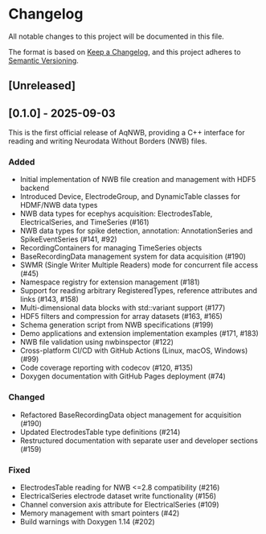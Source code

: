 # Changelog

All notable changes to this project will be documented in this file.

The format is based on [Keep a Changelog](https://keepachangelog.com/en/1.1.0/),
and this project adheres to [Semantic Versioning](https://semver.org/spec/v2.0.0.html).

## [Unreleased]


## [0.1.0] - 2025-09-03

This is the first official release of AqNWB, providing a C++ interface for reading and writing Neurodata Without Borders (NWB) files.

### Added
* Initial implementation of NWB file creation and management with HDF5 backend
* Introduced Device, ElectrodeGroup, and DynamicTable classes for HDMF/NWB data types
* NWB data types for ecephys acquisition: ElectrodesTable, ElectricalSeries, and TimeSeries (#161)
* NWB data types for spike detection, annotation: AnnotationSeries and SpikeEventSeries (#141, #92)
* RecordingContainers for managing TimeSeries objects
* BaseRecordingData management system for data acquisition (#190)
* SWMR (Single Writer Multiple Readers) mode for concurrent file access (#45)
* Namespace registry for extension management (#181)
* Support for reading arbitrary RegisteredTypes, reference attributes and links (#143, #158)
* Multi-dimensional data blocks with std::variant support (#177)
* HDF5 filters and compression for array datasets (#163, #165)
* Schema generation script from NWB specifications (#199)
* Demo applications and extension implementation examples (#171, #183)
* NWB file validation using nwbinspector (#122)
* Cross-platform CI/CD with GitHub Actions (Linux, macOS, Windows) (#99)
* Code coverage reporting with codecov (#120, #135)
* Doxygen documentation with GitHub Pages deployment (#74)

### Changed
* Refactored BaseRecordingData object management for acquisition (#190)
* Updated ElectrodesTable type definitions (#214)
* Restructured documentation with separate user and developer sections (#159)

### Fixed
* ElectrodesTable reading for NWB <=2.8 compatibility (#216)
* ElectricalSeries electrode dataset write functionality (#156)
* Channel conversion axis attribute for ElectricalSeries (#109)
* Memory management with smart pointers (#42)
* Build warnings with Doxygen 1.14 (#202)

